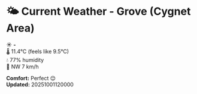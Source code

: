 # 🌤️ Current Weather - Grove (Cygnet Area)

☀️ **-**  
🌡️ 11.4°C (feels like 9.5°C)  
💧 77% humidity  
💨 NW 7 km/h  

**Comfort:** Perfect 😌  
**Updated:** 20251001120000
